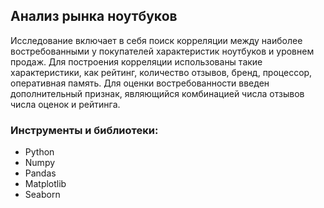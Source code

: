 ## Анализ рынка ноутбуков 

Исследование включает в себя поиск корреляции между наиболее востребованными у покупателей характеристик ноутбуков и уровнем продаж. Для построения корреляции использованы такие характеристики, как рейтинг, количество отзывов, бренд, процессор, оперативная память. Для оценки востребованности введен дополнительный признак, являющийся комбинацией числа отзывов числа оценок и рейтинга.

### Инструменты и библиотеки:
* Python
* Numpy
* Pandas
* Matplotlib
* Seaborn


